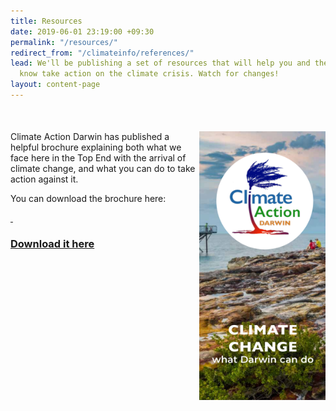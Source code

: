 ```yaml
---
title: Resources
date: 2019-06-01 23:19:00 +09:30
permalink: "/resources/"
redirect_from: "/climateinfo/references/"
lead: We'll be publishing a set of resources that will help you and the people you
  know take action on the climate crisis. Watch for changes!
layout: content-page
---
```


<div style="margin-top: 50px;">
  <img style="width: 40%; float: right;" src="/assets/img/cad-brochure-splash.png" />
  <div style="width: 60%;">
    <p>Climate Action Darwin has published a helpful brochure explaining both what we face here in the Top End with the arrival of climate change, and what you can do to take action against it.</p>
    <p>You can download the brochure here: </p>
    <p>
      <a target="_blank" href="/assets/docs/CAD_Brochure_Online.pdf">
        <i class="fab fa-facebook fa-5x fa-fw"></i>&nbsp;<h3>Download it here</h3>
      </a>
    </p>
  </div>
</div>